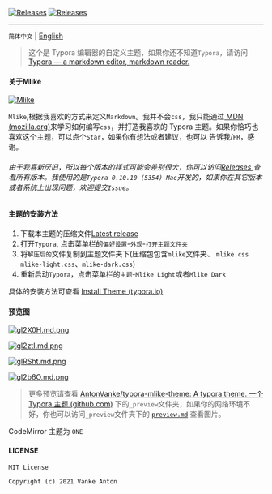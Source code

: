 <a href="https://github.com/AntonVanke/typora-mlike-theme/releases"><img src="https://img.shields.io/github/downloads/AntonVanke/typora-mlike-theme/total?style=for-the-badge" alt="Releases"  /></a>
<a href="https://github.com/AntonVanke/typora-mlike-theme/releases"><img src="https://img.shields.io/github/v/release/AntonVanke/typora-mlike-theme?style=for-the-badge" alt="Releases"  /></a>

---

`简体中文` | [English](README_EN.md)

>   这个是 Typora 编辑器的自定义主题，如果你还不知道`Typora`，请访问[Typora — a markdown editor, markdown reader.](https://typora.io/)

#### 关于Mlike

[![Mlike](https://z3.ax1x.com/2021/05/20/gIf6pt.md.png)](https://imgtu.com/i/gIf6pt)

`Mlike`,根据我喜欢的方式来定义`Markdown`。我并不会`css`，我只能通过[ MDN (mozilla.org)](https://developer.mozilla.org/zh-CN/docs/Learn/CSS)来学习如何编写`css`，并打造我喜欢的 Typora 主题。如果你恰巧也喜欢这个主题，可以点个`Star`，如果你有想法或者建议，也可以 告诉我/`PR`，感谢。

###### 由于我喜新厌旧，所以每个版本的样式可能会差别很大，你可以访问[Releases ](https://github.com/AntonVanke/typora-mlike-theme/releases)查看所有版本。我使用的是`Typora 0.10.10 (5354)-Mac`开发的，如果你在其它版本或者系统上出现问题，欢迎提交`Issue`。

#### 主题的安装方法

1.  下载本主题的压缩文件[Latest release](https://github.com/AntonVanke/typora-mlike-theme/releases/latest)
2.  打开`Typora`, 点击菜单栏的`偏好设置`-`外观`-`打开主题文件夹`
3.  将`解压后的`文件复制到主题文件夹下(压缩包包含`mlike`文件夹、 `mlike.css` `mlike-light.css`、`mlike-dark.css`)
4.  重新启动`Typora`，点击菜单栏的`主题`-`Mlike Light`或者`Mlike Dark`

具体的安装方法可查看 [Install Theme (typora.io)](https://theme.typora.io/doc/Install-Theme/)

#### 预览图

[![gI2X0H.md.png](https://z3.ax1x.com/2021/05/20/gI2X0H.md.png)](https://imgtu.com/i/gI2X0H)

[![gI2ztI.md.png](https://z3.ax1x.com/2021/05/20/gI2ztI.md.png)](https://imgtu.com/i/gI2ztI)

[![gIRSht.md.png](https://z3.ax1x.com/2021/05/20/gIRSht.md.png)](https://imgtu.com/i/gIRSht)

[![gI2b6O.md.png](https://z3.ax1x.com/2021/05/20/gI2b6O.md.png)](https://imgtu.com/i/gI2b6O)

>   更多预览请查看 [AntonVanke/typora-mlike-theme: A typora theme. 一个 Typora 主题 (github.com)](https://github.com/AntonVanke/typora-mlike-theme) 下的`_preview`文件夹，如果你的网络环境不好，你也可以访问`_preview`文件夹下的 [`preview.md`](_preview/preview.md) 查看图片。

CodeMirror 主题为 `ONE`

#### LICENSE

```License
MIT License

Copyright (c) 2021 Vanke Anton
```

